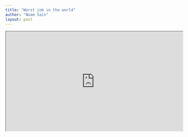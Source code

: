 ```yaml
---
title: "Worst job in the world"
author: "Noam Sain"
layout: post
---
```


<iframe width="560" height="315" src="https://www.youtube.com/embed/SQNCsQqjuGw" title="Worst Job Ever" allowfullscreen></iframe>
